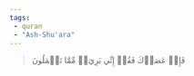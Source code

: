 ```yaml
---
tags: 
 - quran 
 - "Ash-Shu'ara"
---
```


> فَإِنۡ عَصَوۡكَ فَقُلۡ إِنِّي بَرِيٓءٞ مِّمَّا تَعۡمَلُونَ
